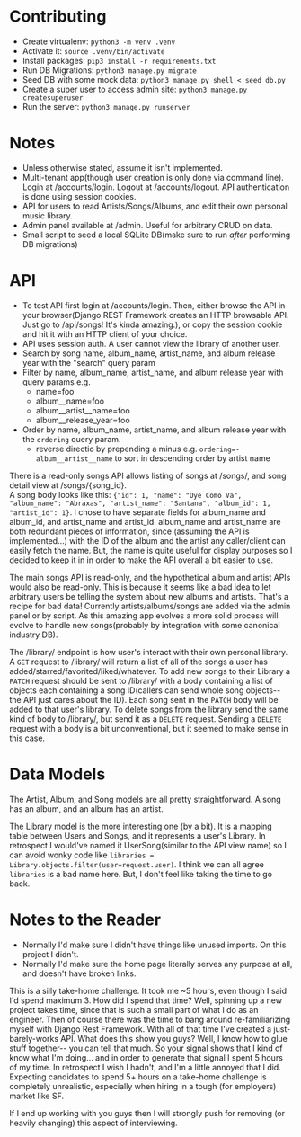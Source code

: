 Contributing
============

* Create virtualenv: `python3 -m venv .venv`
* Activate it: `source .venv/bin/activate`
* Install packages: `pip3 install -r requirements.txt`
* Run DB Migrations: `python3 manage.py migrate`
* Seed DB with some mock data: `python3 manage.py shell < seed_db.py`
* Create a super user to access admin site: `python3 manage.py createsuperuser`
* Run the server: `python3 manage.py runserver`

Notes
=====

* Unless otherwise stated, assume it isn't implemented.
* Multi-tenant app(though user creation is only done via command line). Login at /accounts/login.  Logout at /accounts/logout.  API authentication is done using session cookies.
* API for users to read Artists/Songs/Albums, and edit their own personal music library.
* Admin panel available at /admin. Useful for arbitrary CRUD on data.
* Small script to seed a local SQLite DB(make sure to run *after* performing DB migrations)

API
===

* To test API first login at /accounts/login.  Then, either browse the API in your browser(Django REST Framework creates an HTTP browsable API.  Just go to /api/songs!  It's kinda amazing.), or copy the session cookie and hit it with an HTTP client of your choice.
* API uses session auth.  A user cannot view the library of another user.
* Search by song name, album_name, artist_name, and album release year with the "search" query param
* Filter by name, album_name, artist_name, and album release year with query params e.g.
	* name=foo
	* album__name=foo
	* album__artist__name=foo
	* album__release_year=foo
* Order by name, album_name, artist_name, and album release year with the `ordering` query param.
	* reverse directio by prepending a minus e.g. `ordering=-album__artist__name` to sort in descending order by artist name


There is a read-only songs API allows listing of songs at /songs/, and song detail view at /songs/{song_id}.  
A song body looks like this: `{"id": 1, "name": "Oye Como Va", "album_name": "Abraxas", "artist_name": "Santana", "album_id": 1, "artist_id": 1}`.  I chose to have separate fields for album_name and album_id, and artist_name and artist_id.  album_name and artist_name are both redundant pieces of information, since (assuming the API is implemented...) with the ID of the album and the artist any caller/client can easily fetch the name.  But, the name is quite useful for display purposes so I decided to keep it in in order to make the API overall a bit easier to use.

The main songs API is read-only, and the hypothetical album and artist APIs would also be read-only.  This is because it seems like a bad idea to let arbitrary users be telling the system about new albums and artists.  That's a recipe for bad data!  Currently artists/albums/songs are added via the admin panel or by script.  As this amazing app evolves a more solid process will evolve to handle new songs(probably by integration with some canonical industry DB).

The /library/ endpoint is how user's interact with their own personal library.  A `GET` request to /library/ will return a list of all of the songs a user has added/starred/favorited/liked/whatever.  To add new songs to their Library a `PATCH` request should be sent to /library/ with a body containing a list of objects each containing a song ID(callers can send whole song objects-- the API just cares about the ID).  Each song sent in the `PATCH` body will be added to that user's library.  To delete songs from the library send the same kind of body to /library/, but send it as a `DELETE` request.  Sending a `DELETE` request with a body is a bit unconventional, but it seemed to make sense in this case.

Data Models
===========
The Artist, Album, and Song models are all pretty straightforward.  A song has an album, and an album has an artist.

The Library model is the more interesting one (by a bit).  It is a mapping table between Users and Songs, and it represents a user's Library.  In retrospect I would've named it UserSong(similar to the API view name) so I can avoid wonky code like `libraries = Library.objects.filter(user=request.user)`.  I think we can all agree `libraries` is a bad name here.  But, I don't feel like taking the time to go back.

Notes to the Reader
===================

* Normally I'd make sure I didn't have things like unused imports.  On this project I didn't.
* Normally I'd make sure the home page literally serves any purpose at all, and doesn't have broken links.

This is a silly take-home challenge.  It took me ~5 hours, even though I said I'd spend maximum 3.  How did I spend that time?  Well, spinning up a new project takes time, since that is such a small part of what I do as an engineer.  Then of course there was the time to bang around re-familiarizing myself with Django Rest Framework.  With all of that time I've created a just-barely-works API.  What does this show you guys?  Well, I know how to glue stuff together-- you can tell that much.  So your signal shows that I kind of know what I'm doing... and in order to generate that signal I spent 5 hours of my time.  In retrospect I wish I hadn't, and I'm a little annoyed that I did.  Expecting candidates to spend 5+ hours on a take-home challenge is completely unrealistic, especially when hiring in a tough (for employers) market like SF.

If I end up working with you guys then I will strongly push for removing (or heavily changing) this aspect of interviewing.